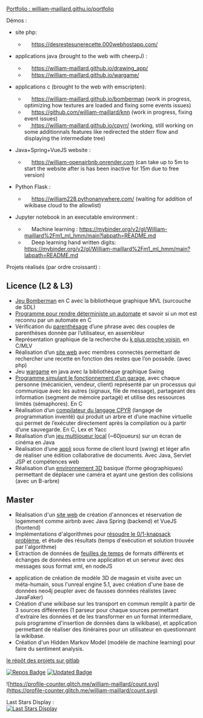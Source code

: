 <!---is a ✨ special ✨ repository because its `README.md` (this file) appears on your GitHub profile.
You can click the Preview link to take a look at your changes.
--->

<a href="https://william-maillard.github.io/portfolio">Portfolio : william-maillard.githu.io/portfolio </a>

Démos :
- site php:
  - <img src="https://gitlab.com/uploads/-/system/project/avatar/37201751/Capture_d_%C3%A9cran_2023-02-18_114633.png" width=15 height=15 /> <a href="https://desrestesunerecette.000webhostapp.com/">https://desrestesunerecette.000webhostapp.com/</a>
  
- applications java (brought to the web with cheerpJ) :
  - <img src="https://william-maillard.github.io/portfolio/images/L3/1_drawing_app/drawing_app.png" width=15 height=15 /> <a href="https://william-maillard.github.io/drawing_app/">https://william-maillard.github.io/drawing_app/</a>
  - <img src="https://gitlab.com/uploads/-/system/project/avatar/37199027/Capture_d_%C3%A9cran_2023-02-18_113928.png" width=15 height=15 /> <a href="https://william-maillard.github.io/wargame/">https://william-maillard.github.io/wargame/</a>
  
- applications c (brought to the web with emscripten):
  - <img src="https://gitlab.com/uploads/-/system/project/avatar/37201572/bomberman.png" width=15 height=15 /> <a href="https://william-maillard.github.io/bomberman">https://william-maillard.github.io/bomberman</a> (work in progress, optimizing how textures are loaded and fixing some events issues)
  - <img src="https://gitlab.com/uploads/-/system/project/avatar/35391483/decision-tree.png" width=15 height=15 /> <a href="https://william-maillard.github.io/knn">https://github.com/william-maillard/knn</a> (work in progress, fixing event issues)
  - <a href="https://william-maillard.github.io/cpyrr/"><img src="https://gitlab.com/uploads/-/system/project/avatar/37198558/cpyrr_logo_2.png" width=15 height=15/> https://william-maillard.github.io/cpyrr/</a> (working, still working on some additionnals features like redirected the stderr flow and displaying the intermediate tree)

- Java+Spring+VueJS website :
  - <img src="https://gitlab.com/uploads/-/system/project/avatar/42119334/favicon.ico" width=15 height=15 /> <a href="https://william-openairbnb.onrender.com">https://william-openairbnb.onrender.com</a> (can take up to 5m to start the website after is has been inactive for 15m due to free version)
- Python Flask :
  - <img src="https://gitlab.com/uploads/-/system/project/avatar/46561201/favicon.ico" width=15 height=15 /> <a href="https://william228.pythonanywhere.com/">https://william228.pythonanywhere.com/</a> (waiting for addition of wikibase cloud to the allowlist)
  
- Jupyter notebook in an executable environment :
  - <img src="https://william-maillard.github.io/portfolio/images/M1/7_ml/b.jpg" width=15 height=15 /> Machine learning : <a href="https://mybinder.org/v2/gl/William-maillard%2Fm1_ml_hmm/main?labpath=README.md">https://mybinder.org/v2/gl/William-maillard%2Fm1_ml_hmm/main?labpath=README.md</a>
  - <img src="https://gitlab.com/uploads/-/system/project/avatar/46561252/deep-learning_w.png" width=15 height=15 /> Deep learning hand written digits: <a href="https://mybinder.org/v2/gl/William-maillard%2Fm1_ml_hmm/main?labpath=README.md">https://mybinder.org/v2/gl/William-maillard%2Fm1_ml_hmm/main?labpath=README.md</a>

Projets réalisés (par ordre croissant) :

## Licence (L2 & L3)

-	[Jeu Bomberman](https://gitlab.com/William-maillard/ujm_l2_s3_programmation_imperative_i) en C avec la bibliothèque graphique MVL (surcouche de SDL)
-	[Programme pour rendre déterministe un automate](https://gitlab.com/William-maillard/ujm_l2_s3_langages_formels) et savoir si un mot est reconnu par un automate en C
-	Vérification du [parenthésage](https://gitlab.com/William-maillard/ujm_l2_s3_ue_architecture_des_ordinateurs) d’une phrase avec des couples de parenthèses donnée par l’utilisateur, en assembleur
-	Représentation graphique de la recherche du [k plus proche voisin](https://gitlab.com/William-maillard/kppv-tree), en C/MLV
-	Réalisation d’un [site web](https://gitlab.com/William-maillard/ujm_l2_s4_dw1) avec membres connectés permettant de rechercher une recette en fonction des restes que l’on possède. (avec php)
-	Jeu [wargame](https://gitlab.com/William-maillard/ujm_l3_s5_ue_poo) en java avec la bibliothèque graphique Swing
-	[Programme simulant le fonctionnement d’un garage](https://gitlab.com/William-maillard/ujm_l3_s5_ue_programmation-systeme_coding-party), avec chaque personne (mécanicien, vendeur, client) représenté par un processus qui communique avec les autres (signaux, file de message), partageant des information (segment de mémoire partagé) et utilise des ressources limités (sémaphores). En C
-	Réalisation d’un [compilateur du langage CPYR](https://gitlab.com/William-maillard/ujm_l3_s5_ue_compilation) (langage de programmation inventé) qui produit un arbre et d’une machine virtuelle qui permet de l’exécuter directement après la compilation ou à partir d’une sauvegarde. En C, Lex et Yacc
-	Réalisation d’un [jeu multijoueur local](https://gitlab.com/William-maillard/ujm_l3_s4_projet_tuteure) (~60joueurs) sur un écran de cinéma en Java
-	Réalisation d’une [appli](https://gitlab.com/William-maillard/projetdw2) sous forme de client lourd (swing) et léger afin de réaliser une édition collaborative de documents. Avec Java, Servlet JSP et compétences web
-	Réalisation d’un [environnement 3D](https://gitlab.com/William-maillard/ujm_l3_s6_ue_sai) basique (forme géographiques) permettant de déplacer une caméra et ayant une gestion des collisions (avec un B-arbre)


## Master

- Réalisation d'un [site web](https://gitlab.com/William-maillard/2022-pwa-d) de création d'annonces et réservation de logemment comme airbnb avec Java Spring (backend) et VueJS (frontend)
- Implémentations d'algorithmes pour [résoudre le 0/1-knapsack problème](https://gitlab.com/William-maillard/m1-advanced_algorithms_knapsack), et étude des résultats (temps d'exécution et solution trouvée par l'algorithme)
- Extraction de données de [feuilles de temps](https://gitlab.com/William-maillard/DDS) de formats différents et échanges de données entre une application et un serveur avec des messages sous format xml, en nodeJS
<!-- <img src="https://gitlab.com/uploads/-/system/project/avatar/43180559/ecr_logo.png?width=64" /> [ECR:](https://gitlab.com/William-maillard/e-commerce_revisite) -->
- application de création de modèle 3D de magasin et visite avec un méta-humain, sous l'unreal engine 5.1, avec création d'une base de données neo4j peupler avec de fausses données réalistes (avec JavaFaker)
- Création d'une wikibase sur les transport en commun remplit à partir de 3 sources différentes (1 parseur pour chaque sources permettant d'extraire les données et de les transformer en un format intermédiare, puis programme d'insertion de données dans la wikibase), et application permettant de réaliser des itinéraires pour un utilisateur en questionnant la wikibase.
- Création d'un Hidden Markov Model (modèle de machine learning) pour faire du sentiment analysis.

[le répôt des projets sur gitlab](https://gitlab.com/users/William-maillard/projects)


[![Repos Badge](https://badges.pufler.dev/repos/william-maillard)](https://badges.pufler.dev) [![Updated Badge](https://badges.pufler.dev/updated/william-maillard/william-maillard)](https://badges.pufler.dev)  

![https://profile-counter.glitch.me/william-maillard/count.svg](https://profile-counter.glitch.me/william-maillard/count.svg)  

Last Stars Display :  
[![Last Stars Display](https://badges.pufler.dev/last-stars/william-maillard?count=6&padding=15&perRow=3)](https://badges.pufler.dev)
